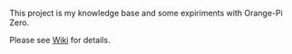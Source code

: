 This project is my knowledge base and some expiriments with Orange-Pi Zero.

Please see [Wiki](https://github.com/Kolkir/orange-pi/wiki) for details.
